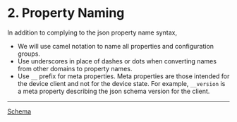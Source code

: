 # 2. Property Naming

In addition to complying to the json property name syntax,  

- We will use camel notation to name all properties and configuration groups. 
- Use underscores in place of dashes or dots when converting names from other domains to property names. 
- Use `__` prefix for meta properties. Meta properties are those intended for the device client and not for the device state. For example, `__version` is a meta property describing the json schema version for the client.

----

[Schema](../schema.md)